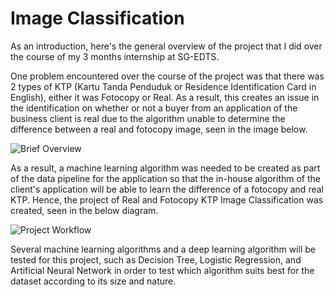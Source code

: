 # Image Classification
As an introduction, here's the general overview of the project that I did over the course of my 3 months internship at SG-EDTS.

One problem encountered over the course of the project was that there was 2 types of KTP (Kartu Tanda Penduduk or Residence Identification Card in English),  either it was Fotocopy or Real. As a result, this creates an issue in the identification on whether or not a buyer from an application of the business client is real due to the algorithm unable to determine the difference between a real and fotocopy image, seen in the image below.

![Brief Overview](https://user-images.githubusercontent.com/64077541/191445670-a9bef093-cee4-40c8-b080-0cf9300017d2.jpg)

As a result, a machine learning algorithm was needed to be created as part of the data pipeline for the application so that the in-house algorithm of the client's application will be able to learn the difference of a fotocopy and real KTP. Hence, the project of Real and Fotocopy KTP Image Classification was created, seen in the below diagram. 

![Project Workflow](https://user-images.githubusercontent.com/64077541/191443933-ebae3e49-b7e1-40c6-8942-d74762e057d0.jpg)

Several machine learning algorithms and a deep learning algorithm will be tested for this project, such as Decision Tree, Logistic Regression, and Artificial Neural Network in order to test which algorithm suits best for the dataset according to its size and nature. 
